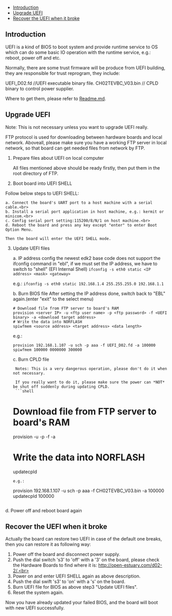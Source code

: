 * [Introduction](#1)
* [Upgrade UEFI](#2)
* [Recover the UEFI when it broke](#3)

<h2 id="1">Introduction</h2>

UEFI is a kind of BIOS to boot system and provide runtime service to OS which can do some basic IO operation with the runtime service, e.g.: reboot, power off and etc.

Normally, there are some trust firmware will be produce from UEFI building, they are responsible for trust reprogram, they include:

 UEFI_D02.fd      //UEFI executable binary file.
 CH02TEVBC_V03.bin   // CPLD binary to control power supplier.

Where to get them, please refer to [Readme.md](https://github.com/tianjiaoling/estuary/blob/mark/doc/Readme.4D02.md).

<h2 id="2">Upgrade UEFI</h2>

Note: This is not necessary unless you want to upgrade UEFI really.

FTP protocol is used for downloading between hardware boards and local network. Aboveall, please make sure you have a working FTP server in local network, so that board can get needed files from network by FTP.

1. Prepare files about UEFI on local computer

    All files mentioned above should be ready firstly, then put them in the root directory of FTP.

2. Boot board into UEFI SHELL

  Follow below steps to UEFI SHELL:
    
    a. Connect the board's UART port to a host machine with a serial cable.<br>
    b. Install a serial port application in host machine, e.g.: kermit or minicom.<br>
    c. Config serial port setting:115200/8/N/1 on host machine.<br>
    d. Reboot the board and press any key except "enter" to enter Boot Option Menu.
    
    Then the board will enter the UEFI SHELL mode.

3. Update UEFI files

    a. IP address config
       the newest edk2 base code does not support the ifconfig command in "ebl", if we must set the IP address, we have to switch to "shell" (EFI Internal Shell)
    `ifconfig -s eth0 static <IP address> <mask> <gateway>`
    
    e.g.: `ifconfig -s eth0 static 192.168.1.4 255.255.255.0 192.168.1.1`
    
    b. Burn BIOS file
       After setting the IP address done, switch back to "EBL" again.(enter "exit" to the select menu)    
      ```shell
    # Download file from FTP server to board's RAM
    provision <server IP> -u <ftp user name> -p <ftp password> -f <UEFI binary> -a <download target address>
    # Write the data into NORFLASH
    spiwfmem <source address> <target address> <data length>
    ```
    e.g.: 
    ```shell
    provision 192.168.1.107 -u sch -p aaa -f UEFI_D02.fd -a 100000
    spiwfmem 100000 0000000 300000
    ```
    c. Burn CPLD file
    
     	Notes: This is a very dangerous operation, please don't do it when not necessary.
     	
     	If you really want to do it, please make sure the power can *NOT* be shut off suddenly during updating CPLD.
     	```shell
     # Download file from FTP server to board's RAM
      provision <server IP> -u <ftp user name> -p <ftp password> -f <cpld bin> -a <target address>
     # Write the data into NORFLASH
     updatecpld <target address>
     ```
     e.g.: 
     ```
      provision 192.168.1.107 -u sch -p aaa -f CH02TEVBC_V03.bin -a 100000
      updatecpld 100000
    ```
 d. Power off and reboot board again

<h2 id="2">Recover the UEFI when it broke</h2>

Actually the board can restore two UEFI in case of the default one breaks, then you can restore it as following way:

   1. Power off the board and disconnect power supply.<br>
   2. Push the dial switch 's3' to 'off' with a '3' on the board, please check the Hardware Boards to find where it is: http://open-estuary.com/d02-2/.<br>
   3. Power on and enter UEFI SHELL again as above description.<br>
   4. Push the dial swift 's3' to 'on' with a 's' on the board.<br>
   5. Burn UEFI file for BIOS as above step3 "Update UEFI files".<br>
   6. Reset the system again.

Now you have already updated your failed BIOS, and the board will boot with new UEFI successfully.
